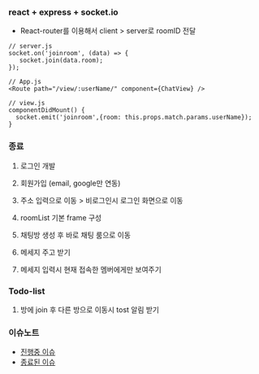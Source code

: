 ### react + express + socket.io

* React-router를 이용해서 client > server로 roomID 전달
  
```
// server.js
socket.on('joinroom', (data) => {
   socket.join(data.room);
});

// App.js
<Route path="/view/:userName/" component={ChatView} />

// view.js
componentDidMount() {
  socket.emit('joinroom',{room: this.props.match.params.userName});
}
```
### 종료
1) 로그인 개발

2) 회원가입 (email, google만 연동)

3) 주소 입력으로 이동 > 비로그인시 로그인 화면으로 이동

4) roomList 기본 frame 구성

5) 채팅방 생성 후 바로 채팅 룸으로 이동

6) 메세지 주고 받기

7) 메세지 입력시 현재 접속한 멤버에게만 보여주기




### Todo-list
1) 방에 join 후 다른 방으로 이동시 tost 알림 받기



### 이슈노트

- [진행중 이슈](https://github.com/shuushu/chat/issues?q=is%3Aopen+is%3Aissue)
- [종료된 이슈](https://github.com/shuushu/chat/issues?q=is%3Aissue+is%3Aclosed)

